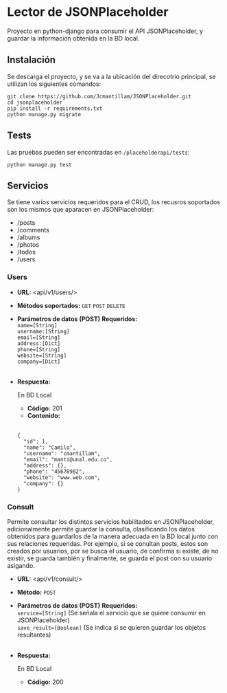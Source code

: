 # Lector de JSONPlaceholder
Proyecto en python-django para consumir el API JSONPlaceholder, y guardar la información obtenida en la BD local.

## Instalación
Se descarga el proyecto, y se va a la ubicación del direcotrio principal, se utilizan los siguientes comandos:
```
git clone https://github.com/Jcmantillam/JSONPlaceholder.git
cd jsonplaceholder
pip install -r requirements.txt
python manage.py migrate
```

## Tests
Las pruebas pueden ser encontradas en `/placeholderapi/tests`:
```
python manage.py test
```

## Servicios
Se tiene varios servicios requeridos para el CRUD, los recusros soportados son los mismos que aparacen en JSONPlaceholder:
- /posts
- /comments
- /albums
- /photos
- /todos
- /users

### Users
 
 * **URL:** <api/v1/users/>
 
 * **Métodos soportados:**
  `GET` `POST` `DELETE`

* **Parámetros de datos (POST)**
**Requeridos:**<br>
  `name=[String]`<br>
  `username:[String]`<br>
  `email=[String]`<br>
  `address:[Dict]`<br>
  `phone=[String]`<br>
  `website=[String]`<br>
  `company=[Dict]`<br><br>

* **Respuesta:**
  
  En BD Local
  * **Código:** 201 <br>
  * **Contenido:** <br><br>
  
  ```
  {
    "id": 1,
    "name": "Camilo",
    "username": "cmantillam",
    "email": "manti@unal.edu.co",
    "address": {},
    "phone": "45678982",
    "website": "www.web.com",
    "company": {}
  }
  ``` 
  
  
 ### Consult

  Permite consultar los distintos servicios habilitados en JSONPlaceholder, adicionalmente permite guardar la consulta, clasificando los datos obtenidos para guardarlos de la manera adecuada en la BD local junto con sus relaciones requeridas. Por ejemplo, si se conultan posts, estos son creados por usuarios, por se busca el usuario, de confirma si existe, de no existir, se guarda también y finalmente, se guarda el post con su usuario asigando.
 
 * **URL:** <api/v1/consult/>
 
 * **Método:**
  `POST`

* **Parámetros de datos (POST)**
**Requeridos:**<br>
  `service=[String]` (Se señala el servicio que se quiere consumir en JSONPlaceholder)<br>
  `save_result=[Boolean]` (Se indica si se quieren guardar los objetos resultantes)<br><br>

* **Respuesta:**
  
  En BD Local
  * **Código:** 200 <br>
